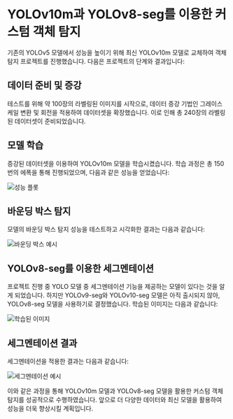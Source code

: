 # YOLOv10m과 YOLOv8-seg를 이용한 커스텀 객체 탐지

기존의 YOLOv5 모델에서 성능을 높이기 위해 최신 YOLOv10m 모델로 교체하여 객체 탐지 프로젝트를 진행했습니다. 다음은 프로젝트의 단계와 결과입니다:

## 데이터 준비 및 증강

테스트를 위해 약 100장의 라벨링된 이미지를 시작으로, 데이터 증강 기법인 그레이스케일 변환 및 회전을 적용하여 데이터셋을 확장했습니다. 이로 인해 총 240장의 라벨링된 데이터셋이 준비되었습니다.

## 모델 학습

증강된 데이터셋을 이용하여 YOLOv10m 모델을 학습시켰습니다. 학습 과정은 총 150번의 에폭을 통해 진행되었으며, 다음과 같은 성능을 얻었습니다:

![성능 플롯](path_to_plot_image)

## 바운딩 박스 탐지

모델의 바운딩 박스 탐지 성능을 테스트하고 시각화한 결과는 다음과 같습니다:

![바운딩 박스 예시](path_to_bounding_box_image)

## YOLOv8-seg를 이용한 세그멘테이션

프로젝트 진행 중 YOLO 모델 중 세그멘테이션 기능을 제공하는 모델이 있다는 것을 알게 되었습니다. 하지만 YOLOv9-seg와 YOLOv10-seg 모델은 아직 출시되지 않아, YOLOv8-seg 모델을 사용하기로 결정했습니다. 학습된 이미지는 다음과 같습니다:

![학습된 이미지](path_to_trained_image)

## 세그멘테이션 결과

세그멘테이션을 적용한 결과는 다음과 같습니다:

![세그멘테이션 예시](path_to_segmentation_image)

이와 같은 과정을 통해 YOLOv10m 모델과 YOLOv8-seg 모델을 활용한 커스텀 객체 탐지를 성공적으로 수행하였습니다. 앞으로 더 다양한 데이터와 최신 모델을 활용하여 성능을 더욱 향상시킬 계획입니다.
